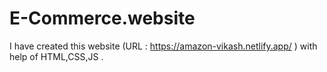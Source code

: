 # E-Commerce.website
I have created this website (URL : https://amazon-vikash.netlify.app/ ) with help of HTML,CSS,JS . 
